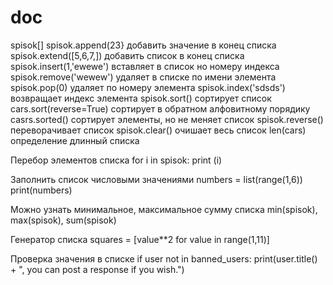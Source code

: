# doc
spisok[]
spisok.append(23} добавить значение в конец списка
spisok.extend([5,6,7,]) добавить список в конец списка
spisok.insert(1,'ewewe') вставляет в список но номеру индекса
spisok.remove('wewew') удаляет в списке по имени элемента
spisok.pop(0) удаляет по номеру элемента
spisok.index('sdsds') возвращает индекс элемента 
spisok.sort() сортирует список
cars.sort(reverse=True) сортирует в обратном алфовитному порядику
casrs.sorted() сортирует элементы, но не меняет список
spisok.reverse() переворачивает список
spisok.clear() очишает весь список
len(cars) определение длинный списка

Перебор элементов списка
for i in spisok:
  print (i)

Заполнить список числовыми значениями
numbers = list(range(1,6))
print(numbers)

Можно узнать минимальное, максимальное сумму списка
min(spisok), max(spisok), sum(spisok)

Генератор списка
squares = [value**2 for value in range(1,11)]

Проверка значения в списке
if user not in banned_users:
  print(user.title() + ", you can post a response if you wish.")
